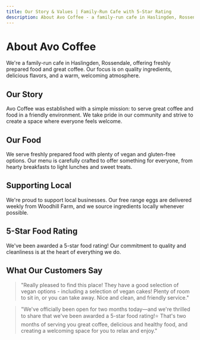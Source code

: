 ```yaml
---
title: Our Story & Values | Family-Run Cafe with 5-Star Rating
description: About Avo Coffee - a family-run cafe in Haslingden, Rossendale, offering freshly prepared food and great coffee
---
```


# About Avo Coffee

We're a family-run cafe in Haslingden, Rossendale, offering freshly prepared food and great coffee. Our focus is on quality ingredients, delicious flavors, and a warm, welcoming atmosphere.

## Our Story

Avo Coffee was established with a simple mission: to serve great coffee and food in a friendly environment. We take pride in our community and strive to create a space where everyone feels welcome.

## Our Food

We serve freshly prepared food with plenty of vegan and gluten-free options. Our menu is carefully crafted to offer something for everyone, from hearty breakfasts to light lunches and sweet treats.

## Supporting Local

We're proud to support local businesses. Our free range eggs are delivered weekly from Woodhill Farm, and we source ingredients locally whenever possible.

## 5-Star Food Rating

We've been awarded a 5-star food rating! Our commitment to quality and cleanliness is at the heart of everything we do.

## What Our Customers Say

> "Really pleased to find this place! They have a good selection of vegan options - including a selection of vegan cakes! Plenty of room to sit in, or you can take away. Nice and clean, and friendly service."

> "We've officially been open for two months today—and we're thrilled to share that we've been awarded a 5-star food rating!⭐️ That's two months of serving you great coffee, delicious and healthy food, and creating a welcoming space for you to relax and enjoy."
